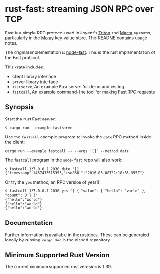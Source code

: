 # rust-fast: streaming JSON RPC over TCP

Fast is a simple RPC protocol used in Joyent's
[Triton](http://github.com/joyent/triton) and
[Manta](https://github.com/joyent/manta) systems, particularly in the
[Moray](https://github.com/joyent/moray) key-value store.  This README contains
usage notes.

The original implementation is
[node-fast](https://github.com/joyent/node-fast). This is the rust
implementation of the Fast protocol.

This crate includes:

* client library interface
* server library interface
* `fastserve`, An example Fast server for demo and testing
* `fastcall`, An example command-line tool for making Fast RPC requests

## Synopsis

Start the rust Fast server:

    $ cargo run --example fastserve

Use the `fastcall` example program to invoke the `date` RPC method inside the
client:

```
cargo run --example fastcall -- --args '[]' --method date

```

The `fastcall` program in the [`node-fast`](https://github.com/joyent/node-fast)
repo will also work:

    $ fastcall 127.0.0.1 2030 date '[]'
    {"timestamp":1457475515355,"iso8601":"2016-03-08T22:18:35.355Z"}

Or try the `yes` method, an RPC version of yes(1):

    $ fastcall 127.0.0.1 2030 yes '[ { "value": { "hello": "world" }, "count": 3 } ]'
    {"hello":"world"}
    {"hello":"world"}
    {"hello":"world"}

## Documentation

Further information is available in the rustdocs. These can be generated locally
by running `cargo doc` in the cloned repository.

## Minimum Supported Rust Version

The current minimum supported rust veresion is 1.39.
